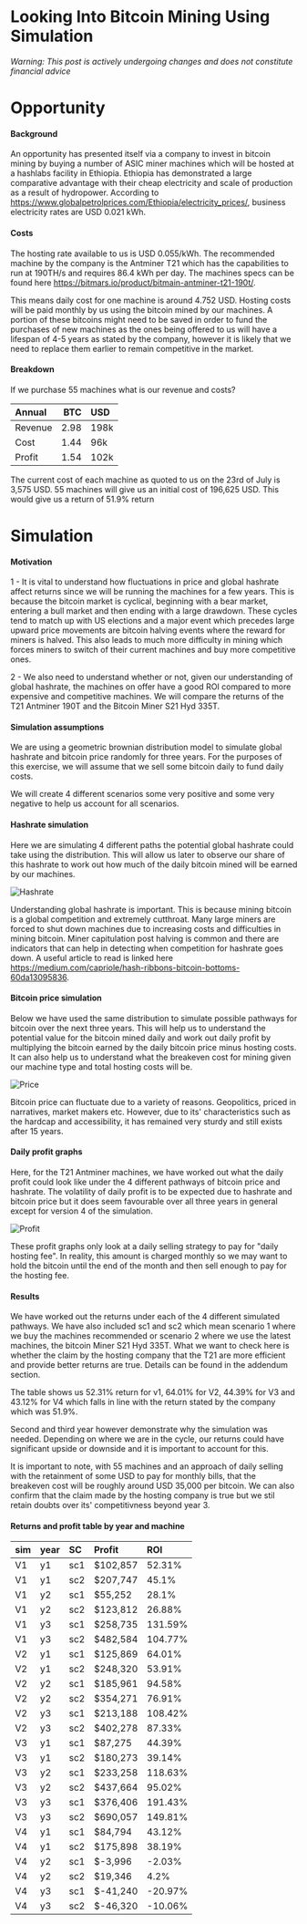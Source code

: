 # Looking Into Bitcoin Mining Using Simulation

*Warning: This post is actively undergoing changes and does not constitute financial advice*

# Opportunity

#### Background

An opportunity has presented itself via a company to invest in bitcoin mining by buying a number of ASIC miner machines which will be hosted at a hashlabs facility in Ethiopia. Ethiopia has demonstrated a large comparative advantage with their cheap electricity and scale of production as a result of hydropower. According to https://www.globalpetrolprices.com/Ethiopia/electricity_prices/, business electricity rates are USD 0.021 kWh. 

#### Costs

The hosting rate available to us is USD 0.055/kWh. The recommended machine by the company is the Antminer T21 which has the capabilities to run at 190TH/s and requires 86.4 kWh per day. The machines specs can be found here https://bitmars.io/product/bitmain-antminer-t21-190t/. 

This means daily cost for one machine is around 4.752 USD. Hosting costs will be paid monthly by us using the bitcoin mined by our machines. A portion of these bitcoins might need to be saved in order to fund the purchases of new machines as the ones being offered to us will have a lifespan of 4-5 years as stated by the company, however it is likely that we need to replace them earlier to remain competitive in the market.

#### Breakdown

If we purchase 55 machines what is our revenue and costs?

<table class="table" style="">
 <thead>
  <tr>
   <th style="text-align:left;"> Annual </th>
   <th style="text-align:right;"> BTC </th>
   <th style="text-align:left;"> USD </th>
  </tr>
 </thead>
<tbody>
  <tr>
   <td style="text-align:left;"> Revenue </td>
   <td style="text-align:right;"> 2.98 </td>
   <td style="text-align:left;"> 198k </td>
  </tr>
  <tr>
   <td style="text-align:left;"> Cost </td>
   <td style="text-align:right;"> 1.44 </td>
   <td style="text-align:left;"> 96k </td>
  </tr>
  <tr>
   <td style="text-align:left;"> Profit </td>
   <td style="text-align:right;"> 1.54 </td>
   <td style="text-align:left;"> 102k </td>
  </tr>
</tbody>
</table>

The current cost of each machine as quoted to us on the 23rd of July is 3,575 USD. 55 machines will give us an initial cost of 196,625 USD. This would give us a return of 51.9% return 

# Simulation

#### Motivation

1 - It is vital to understand how fluctuations in price and global hashrate affect returns since we will be running the machines for a few years. This is because the bitcoin market is cyclical, beginning with a bear market, entering a bull market and then ending with a large drawdown. These cycles tend to match up with US elections and a major event which precedes large upward price movements are bitcoin halving events where the reward for miners is halved. This also leads to much more difficulty in mining which forces miners to switch of their current machines and buy more competitive ones.

2 - We also need to understand whether or not, given our understanding of global hashrate, the machines on offer have a good ROI compared to more expensive and competitive machines. We will compare the returns of the T21 Antminer 190T and the Bitcoin Miner S21 Hyd 335T.

#### Simulation assumptions

We are using a geometric brownian distribution model to simulate global hashrate and bitcoin price randomly for three years. For the purposes of this exercise, we will assume that we sell some bitcoin daily to fund daily costs.

We will create 4 different scenarios some very positive and some very negative to help us account for all scenarios.

#### Hashrate simulation

Here we are simulating 4 different paths the potential global hashrate could take using the distribution. This will allow us later to observe our share of this hashrate to work out how much of the daily bitcoin mined will be earned by our machines.

![Hashrate](./images/hashrate.png)

Understanding global hashrate is important. This is because mining bitcoin is a global competition and extremely cutthroat. Many large miners are forced to shut down machines due to increasing costs and difficulties in mining bitcoin. Miner capitulation post halving is common and there are indicators that can help in detecting when competition for hashrate goes down. A useful article to read is linked here https://medium.com/capriole/hash-ribbons-bitcoin-bottoms-60da13095836. 


#### Bitcoin price simulation

Below we have used the same distribution to simulate possible pathways for bitcoin over the next three years. This will help us to understand the potential value for the bitcoin mined daily and work out daily profit by multiplying the bitcoin earned by the daily bitcoin price minus hosting costs. It can also help us to understand what the breakeven cost for mining given our machine type and total hosting costs will be.

![Price](images/price.png)


Bitcoin price can fluctuate due to a variety of reasons. Geopolitics, priced in narratives, market makers etc. However, due to its' characteristics such as the hardcap and accessibility, it has remained very sturdy and still exists after 15 years. 


#### Daily profit graphs

Here, for the T21 Antminer machines, we have worked out what the daily profit could look like under the 4 different pathways of bitcoin price and hashrate. The volatility of daily profit is to be expected due to hashrate and bitcoin price but it does seem favourable over all three years in general except for version 4 of the simulation.

![Profit](images/profit.png)

These profit graphs only look at a daily selling strategy to pay for "daily hosting fee". In reality, this amount is charged monthly so we may want to hold the bitcoin until the end of the month and then sell enough to pay for the hosting fee. 

#### Results

We have worked out the returns under each of the 4 different simulated pathways. We have also included sc1 and sc2 which mean scenario 1 where we buy the machines recommended or scenario 2 where we use the latest machines, the bitcoin Miner S21 Hyd 335T. What we want to check here is whether the claim by the hosting company that the T21 are more efficient and provide better returns are true. Details can be found in the addendum section. 

The table shows us 52.31% return for v1, 64.01% for V2, 44.39% for V3 and 43.12% for V4 which falls in line with the return stated by the company which was 51.9%.

Second and third year however demonstrate why the simulation was needed. Depending on where we are in the cycle, our returns could have significant upside or downside and it is important to account for this.

It is important to note, with 55 machines and an approach of daily selling with the retainment of some USD to pay for monthly bills, that the breakeven cost will be roughly around USD 35,000 per bitcoin. We can also confirm that the claim made by the hosting company is true but we stil retain doubts over its' competitivness beyond year 3.

#### Returns and profit table by year and machine

<table class="table" style="">
 <thead>
  <tr>
   <th style="text-align:left;"> sim </th>
   <th style="text-align:left;"> year </th>
   <th style="text-align:left;"> SC </th>
   <th style="text-align:left;"> Profit </th>
   <th style="text-align:left;"> ROI </th>
  </tr>
 </thead>
<tbody>
  <tr>
   <td style="text-align:left;"> V1 </td>
   <td style="text-align:left;"> y1 </td>
   <td style="text-align:left;"> sc1 </td>
   <td style="text-align:left;"> $102,857 </td>
   <td style="text-align:left;"> 52.31% </td>
  </tr>
  <tr>
   <td style="text-align:left;"> V1 </td>
   <td style="text-align:left;"> y1 </td>
   <td style="text-align:left;"> sc2 </td>
   <td style="text-align:left;"> $207,747 </td>
   <td style="text-align:left;"> 45.1% </td>
  </tr>
  <tr>
   <td style="text-align:left;"> V1 </td>
   <td style="text-align:left;"> y2 </td>
   <td style="text-align:left;"> sc1 </td>
   <td style="text-align:left;"> $55,252 </td>
   <td style="text-align:left;"> 28.1% </td>
  </tr>
  <tr>
   <td style="text-align:left;"> V1 </td>
   <td style="text-align:left;"> y2 </td>
   <td style="text-align:left;"> sc2 </td>
   <td style="text-align:left;"> $123,812 </td>
   <td style="text-align:left;"> 26.88% </td>
  </tr>
  <tr>
   <td style="text-align:left;"> V1 </td>
   <td style="text-align:left;"> y3 </td>
   <td style="text-align:left;"> sc1 </td>
   <td style="text-align:left;"> $258,735 </td>
   <td style="text-align:left;"> 131.59% </td>
  </tr>
  <tr>
   <td style="text-align:left;"> V1 </td>
   <td style="text-align:left;"> y3 </td>
   <td style="text-align:left;"> sc2 </td>
   <td style="text-align:left;"> $482,584 </td>
   <td style="text-align:left;"> 104.77% </td>
  </tr>
  <tr>
   <td style="text-align:left;"> V2 </td>
   <td style="text-align:left;"> y1 </td>
   <td style="text-align:left;"> sc1 </td>
   <td style="text-align:left;"> $125,869 </td>
   <td style="text-align:left;"> 64.01% </td>
  </tr>
  <tr>
   <td style="text-align:left;"> V2 </td>
   <td style="text-align:left;"> y1 </td>
   <td style="text-align:left;"> sc2 </td>
   <td style="text-align:left;"> $248,320 </td>
   <td style="text-align:left;"> 53.91% </td>
  </tr>
  <tr>
   <td style="text-align:left;"> V2 </td>
   <td style="text-align:left;"> y2 </td>
   <td style="text-align:left;"> sc1 </td>
   <td style="text-align:left;"> $185,961 </td>
   <td style="text-align:left;"> 94.58% </td>
  </tr>
  <tr>
   <td style="text-align:left;"> V2 </td>
   <td style="text-align:left;"> y2 </td>
   <td style="text-align:left;"> sc2 </td>
   <td style="text-align:left;"> $354,271 </td>
   <td style="text-align:left;"> 76.91% </td>
  </tr>
  <tr>
   <td style="text-align:left;"> V2 </td>
   <td style="text-align:left;"> y3 </td>
   <td style="text-align:left;"> sc1 </td>
   <td style="text-align:left;"> $213,188 </td>
   <td style="text-align:left;"> 108.42% </td>
  </tr>
  <tr>
   <td style="text-align:left;"> V2 </td>
   <td style="text-align:left;"> y3 </td>
   <td style="text-align:left;"> sc2 </td>
   <td style="text-align:left;"> $402,278 </td>
   <td style="text-align:left;"> 87.33% </td>
  </tr>
  <tr>
   <td style="text-align:left;"> V3 </td>
   <td style="text-align:left;"> y1 </td>
   <td style="text-align:left;"> sc1 </td>
   <td style="text-align:left;"> $87,275 </td>
   <td style="text-align:left;"> 44.39% </td>
  </tr>
  <tr>
   <td style="text-align:left;"> V3 </td>
   <td style="text-align:left;"> y1 </td>
   <td style="text-align:left;"> sc2 </td>
   <td style="text-align:left;"> $180,273 </td>
   <td style="text-align:left;"> 39.14% </td>
  </tr>
  <tr>
   <td style="text-align:left;"> V3 </td>
   <td style="text-align:left;"> y2 </td>
   <td style="text-align:left;"> sc1 </td>
   <td style="text-align:left;"> $233,258 </td>
   <td style="text-align:left;"> 118.63% </td>
  </tr>
  <tr>
   <td style="text-align:left;"> V3 </td>
   <td style="text-align:left;"> y2 </td>
   <td style="text-align:left;"> sc2 </td>
   <td style="text-align:left;"> $437,664 </td>
   <td style="text-align:left;"> 95.02% </td>
  </tr>
  <tr>
   <td style="text-align:left;"> V3 </td>
   <td style="text-align:left;"> y3 </td>
   <td style="text-align:left;"> sc1 </td>
   <td style="text-align:left;"> $376,406 </td>
   <td style="text-align:left;"> 191.43% </td>
  </tr>
  <tr>
   <td style="text-align:left;"> V3 </td>
   <td style="text-align:left;"> y3 </td>
   <td style="text-align:left;"> sc2 </td>
   <td style="text-align:left;"> $690,057 </td>
   <td style="text-align:left;"> 149.81% </td>
  </tr>
  <tr>
   <td style="text-align:left;"> V4 </td>
   <td style="text-align:left;"> y1 </td>
   <td style="text-align:left;"> sc1 </td>
   <td style="text-align:left;"> $84,794 </td>
   <td style="text-align:left;"> 43.12% </td>
  </tr>
  <tr>
   <td style="text-align:left;"> V4 </td>
   <td style="text-align:left;"> y1 </td>
   <td style="text-align:left;"> sc2 </td>
   <td style="text-align:left;"> $175,898 </td>
   <td style="text-align:left;"> 38.19% </td>
  </tr>
  <tr>
   <td style="text-align:left;"> V4 </td>
   <td style="text-align:left;"> y2 </td>
   <td style="text-align:left;"> sc1 </td>
   <td style="text-align:left;"> $-3,996 </td>
   <td style="text-align:left;"> -2.03% </td>
  </tr>
  <tr>
   <td style="text-align:left;"> V4 </td>
   <td style="text-align:left;"> y2 </td>
   <td style="text-align:left;"> sc2 </td>
   <td style="text-align:left;"> $19,346 </td>
   <td style="text-align:left;"> 4.2% </td>
  </tr>
  <tr>
   <td style="text-align:left;"> V4 </td>
   <td style="text-align:left;"> y3 </td>
   <td style="text-align:left;"> sc1 </td>
   <td style="text-align:left;"> $-41,240 </td>
   <td style="text-align:left;"> -20.97% </td>
  </tr>
  <tr>
   <td style="text-align:left;"> V4 </td>
   <td style="text-align:left;"> y3 </td>
   <td style="text-align:left;"> sc2 </td>
   <td style="text-align:left;"> $-46,320 </td>
   <td style="text-align:left;"> -10.06% </td>
  </tr>
</tbody>
</table>


